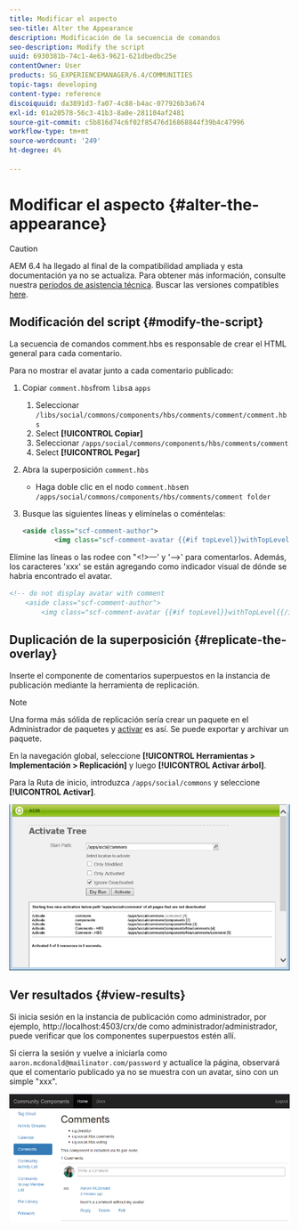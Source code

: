 ```yaml
---
title: Modificar el aspecto
seo-title: Alter the Appearance
description: Modificación de la secuencia de comandos
seo-description: Modify the script
uuid: 6930381b-74c1-4e63-9621-621dbedbc25e
contentOwner: User
products: SG_EXPERIENCEMANAGER/6.4/COMMUNITIES
topic-tags: developing
content-type: reference
discoiquuid: da3891d3-fa07-4c88-b4ac-077926b3a674
exl-id: 01a20578-56c3-41b3-8a0e-281104af2481
source-git-commit: c5b816d74c6f02f85476d16868844f39b4c47996
workflow-type: tm+mt
source-wordcount: '249'
ht-degree: 4%

---
```


# Modificar el aspecto {#alter-the-appearance}

>[!CAUTION]
>
>AEM 6.4 ha llegado al final de la compatibilidad ampliada y esta documentación ya no se actualiza. Para obtener más información, consulte nuestra [períodos de asistencia técnica](https://helpx.adobe.com/es/support/programs/eol-matrix.html). Buscar las versiones compatibles [here](https://experienceleague.adobe.com/docs/).

## Modificación del script {#modify-the-script}

La secuencia de comandos comment.hbs es responsable de crear el HTML general para cada comentario.

Para no mostrar el avatar junto a cada comentario publicado:

1. Copiar `comment.hbs`from `libs`a `apps`
   1. Seleccionar `/libs/social/commons/components/hbs/comments/comment/comment.hbs`
   1. Select **[!UICONTROL Copiar]**
   1. Seleccionar `/apps/social/commons/components/hbs/comments/comment`
   1. Select **[!UICONTROL Pegar]**
1. Abra la superposición `comment.hbs`
   * Haga doble clic en el nodo  `comment.hbs`en `/apps/social/commons/components/hbs/comments/comment folder`
1. Busque las siguientes líneas y elimínelas o coméntelas:

   ```xml
   <aside class="scf-comment-author">
           <img class="scf-comment-avatar {{#if topLevel}}withTopLevel{{/if}}" src="{{author.avatarUrl}}"></img>
   ```

Elimine las líneas o las rodee con &quot;&lt;!>—&#39; y &#39;—>&#39; para comentarlos. Además, los caracteres &#39;xxx&#39; se están agregando como indicador visual de dónde se habría encontrado el avatar.

```xml
<!-- do not display avatar with comment
    <aside class="scf-comment-author">
        <img class="scf-comment-avatar {{#if topLevel}}withTopLevel{{/if}}" src="{{author.avatarUrl}}"></img>
```

## Duplicación de la superposición {#replicate-the-overlay}

Inserte el componente de comentarios superpuestos en la instancia de publicación mediante la herramienta de replicación.

>[!NOTE]
>
>Una forma más sólida de replicación sería crear un paquete en el Administrador de paquetes y [activar](../../help/sites-administering/package-manager.md#replicating-packages) es así. Se puede exportar y archivar un paquete.

En la navegación global, seleccione **[!UICONTROL Herramientas > Implementación > Replicación]** y luego **[!UICONTROL Activar árbol]**.

Para la Ruta de inicio, introduzca `/apps/social/commons` y seleccione **[!UICONTROL Activar]**.

![imagen_1-42](assets/chlimage_1-42.png)

## Ver resultados {#view-results}

Si inicia sesión en la instancia de publicación como administrador, por ejemplo, http://localhost:4503/crx/de como administrador/administrador, puede verificar que los componentes superpuestos estén allí.

Si cierra la sesión y vuelve a iniciarla como `aaron.mcdonald@mailinator.com/password` y actualice la página, observará que el comentario publicado ya no se muestra con un avatar, sino con un simple &quot;xxx&quot;.

![imagen_1-43](assets/chlimage_1-43.png)
